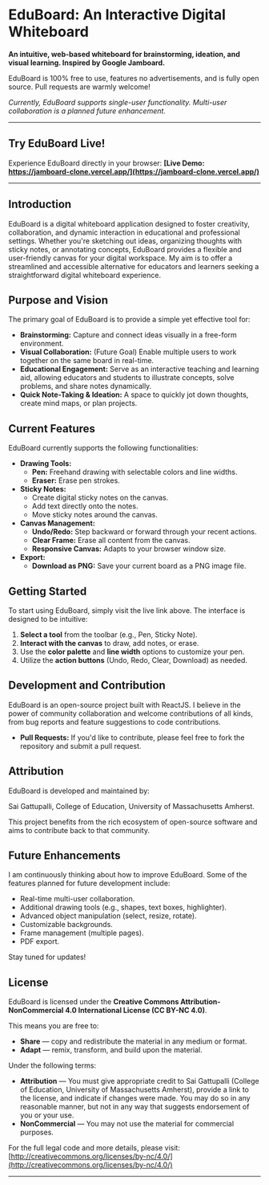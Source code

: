# EduBoard: An Interactive Digital Whiteboard

**An intuitive, web-based whiteboard for brainstorming, ideation, and visual learning. Inspired by Google Jamboard.**

EduBoard is 100% free to use, features no advertisements, and is fully open source. Pull requests are warmly welcome!

*Currently, EduBoard supports single-user functionality. Multi-user collaboration is a planned future enhancement.*

---

## Try EduBoard Live!

Experience EduBoard directly in your browser:
**[Live Demo: https://jamboard-clone.vercel.app/](https://jamboard-clone.vercel.app/)**

---

## Introduction

EduBoard is a digital whiteboard application designed to foster creativity, collaboration, and dynamic interaction in educational and professional settings. Whether you're sketching out ideas, organizing thoughts with sticky notes, or annotating concepts, EduBoard provides a flexible and user-friendly canvas for your digital workspace. My aim is to offer a streamlined and accessible alternative for educators and learners seeking a straightforward digital whiteboard experience.

## Purpose and Vision

The primary goal of EduBoard is to provide a simple yet effective tool for:

* **Brainstorming:** Capture and connect ideas visually in a free-form environment.
* **Visual Collaboration:** (Future Goal) Enable multiple users to work together on the same board in real-time.
* **Educational Engagement:** Serve as an interactive teaching and learning aid, allowing educators and students to illustrate concepts, solve problems, and share notes dynamically.
* **Quick Note-Taking & Ideation:** A space to quickly jot down thoughts, create mind maps, or plan projects.

## Current Features

EduBoard currently supports the following functionalities:

* **Drawing Tools:**
    * **Pen:** Freehand drawing with selectable colors and line widths.
    * **Eraser:** Erase pen strokes.
* **Sticky Notes:**
    * Create digital sticky notes on the canvas.
    * Add text directly onto the notes.
    * Move sticky notes around the canvas.
* **Canvas Management:**
    * **Undo/Redo:** Step backward or forward through your recent actions.
    * **Clear Frame:** Erase all content from the canvas.
    * **Responsive Canvas:** Adapts to your browser window size.
* **Export:**
    * **Download as PNG:** Save your current board as a PNG image file.

## Getting Started

To start using EduBoard, simply visit the live link above. The interface is designed to be intuitive:

1.  **Select a tool** from the toolbar (e.g., Pen, Sticky Note).
2.  **Interact with the canvas** to draw, add notes, or erase.
3.  Use the **color palette** and **line width** options to customize your pen.
4.  Utilize the **action buttons** (Undo, Redo, Clear, Download) as needed.

## Development and Contribution

EduBoard is an open-source project built with ReactJS. I believe in the power of community collaboration and welcome contributions of all kinds, from bug reports and feature suggestions to code contributions.

* **Pull Requests:** If you'd like to contribute, please feel free to fork the repository and submit a pull request.

## Attribution

EduBoard is developed and maintained by:

Sai Gattupalli, College of Education, University of Massachusetts Amherst.

This project benefits from the rich ecosystem of open-source software and aims to contribute back to that community.

## Future Enhancements

I am continuously thinking about how to improve EduBoard. Some of the features planned for future development include:

* Real-time multi-user collaboration.
* Additional drawing tools (e.g., shapes, text boxes, highlighter).
* Advanced object manipulation (select, resize, rotate).
* Customizable backgrounds.
* Frame management (multiple pages).
* PDF export.

Stay tuned for updates!

## License

EduBoard is licensed under the **Creative Commons Attribution-NonCommercial 4.0 International License (CC BY-NC 4.0)**.

This means you are free to:

* **Share** — copy and redistribute the material in any medium or format.
* **Adapt** — remix, transform, and build upon the material.

Under the following terms:

* **Attribution** — You must give appropriate credit to Sai Gattupalli (College of Education, University of Massachusetts Amherst), provide a link to the license, and indicate if changes were made. You may do so in any reasonable manner, but not in any way that suggests endorsement of you or your use.
* **NonCommercial** — You may not use the material for commercial purposes.

For the full legal code and more details, please visit:
[http://creativecommons.org/licenses/by-nc/4.0/](http://creativecommons.org/licenses/by-nc/4.0/)

---
